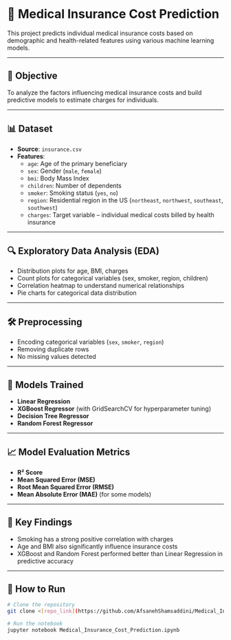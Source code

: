 # 🏥 Medical Insurance Cost Prediction

This project predicts individual medical insurance costs based on demographic and health-related features using various machine learning models.

---

## 📌 Objective
To analyze the factors influencing medical insurance costs and build predictive models to estimate charges for individuals.

---

## 📊 Dataset
- **Source**: `insurance.csv`
- **Features**:
  - `age`: Age of the primary beneficiary
  - `sex`: Gender (`male`, `female`)
  - `bmi`: Body Mass Index
  - `children`: Number of dependents
  - `smoker`: Smoking status (`yes`, `no`)
  - `region`: Residential region in the US (`northeast`, `northwest`, `southeast`, `southwest`)
  - `charges`: Target variable – individual medical costs billed by health insurance

---

## 🔍 Exploratory Data Analysis (EDA)
- Distribution plots for age, BMI, charges
- Count plots for categorical variables (sex, smoker, region, children)
- Correlation heatmap to understand numerical relationships
- Pie charts for categorical data distribution

---

## 🛠️ Preprocessing
- Encoding categorical variables (`sex`, `smoker`, `region`)
- Removing duplicate rows
- No missing values detected

---

## 🤖 Models Trained
- **Linear Regression**
- **XGBoost Regressor** (with GridSearchCV for hyperparameter tuning)
- **Decision Tree Regressor**
- **Random Forest Regressor**

---

## 📈 Model Evaluation Metrics
- **R² Score**
- **Mean Squared Error (MSE)**
- **Root Mean Squared Error (RMSE)**
- **Mean Absolute Error (MAE)** (for some models)

---

## 🧪 Key Findings
- Smoking has a strong positive correlation with charges
- Age and BMI also significantly influence insurance costs
- XGBoost and Random Forest performed better than Linear Regression in predictive accuracy

---

## 🚀 How to Run
```bash
# Clone the repository
git clone <[repo_link](https://github.com/AfsanehShamsaddini/Medical_Insurance_Cost_Prediction/tree/main)>

# Run the notebook
jupyter notebook Medical_Insurance_Cost_Prediction.ipynb
